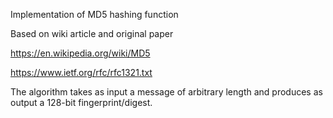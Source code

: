 Implementation of MD5 hashing function


Based on wiki article and original paper

https://en.wikipedia.org/wiki/MD5


https://www.ietf.org/rfc/rfc1321.txt


The algorithm takes as input a message of arbitrary length and produces as output a 128-bit fingerprint/digest.
